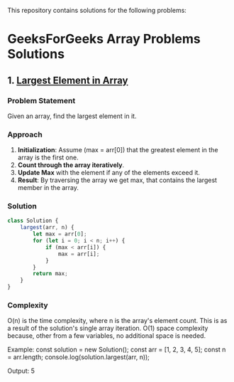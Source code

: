 This repository contains solutions for the following problems:

# GeeksForGeeks Array Problems Solutions

## 1. [Largest Element in Array](https://www.geeksforgeeks.org/problems/largest-element-in-array4009/)

### Problem Statement
Given an array, find the largest element in it.

### Approach

1. **Initialization**: Assume (max = arr[0]) that the greatest element in the array is the first one.
2. **Count through the array iteratively**.
3. **Update Max** with the element if any of the elements exceed it.
4. **Result**: By traversing the array we get max, that contains the largest member in the array.

### Solution
```javascript
class Solution {
    largest(arr, n) {
        let max = arr[0];
        for (let i = 0; i < n; i++) {
            if (max < arr[i]) {
                max = arr[i];
            }
        }
        return max;
    }
}
```
### Complexity 
O(n) is the time complexity, where n is the array's element count. This is as a result of the solution's single array iteration.
O(1) space complexity because, other from a few variables, no additional space is needed.

Example:
const solution = new Solution();
const arr = [1, 2, 3, 4, 5];
const n = arr.length;
console.log(solution.largest(arr, n));

Output:
5
